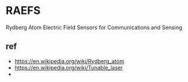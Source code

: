 # RAEFS
Rydberg Atom Electric Field Sensors for Communications and Sensing



## ref
- https://en.wikipedia.org/wiki/Rydberg_atom
- https://en.wikipedia.org/wiki/Tunable_laser
- 
